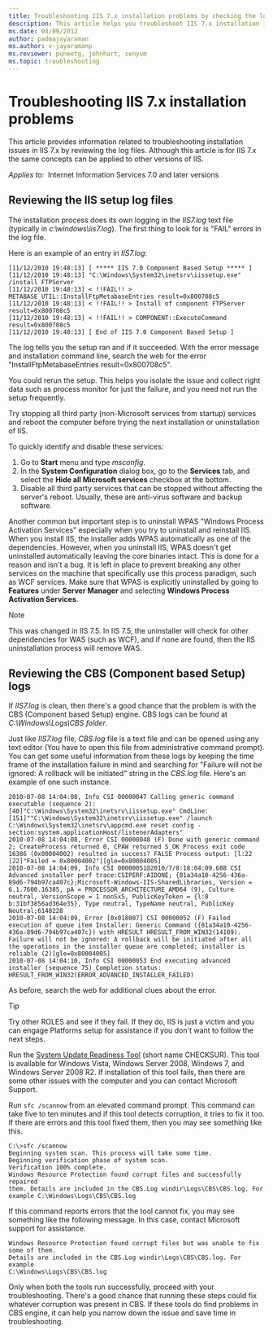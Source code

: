 ```yaml
---
title: Troubleshooting IIS 7.x installation problems by checking the log files
description: This article helps you troubleshoot IIS 7.x installation issues.
ms.date: 04/09/2012
author: padmajayaraman
ms.author: v-jayaramanp
ms.reviewer: puneetg, johnhart, senyum
ms.topic: troubleshooting
---
```


# Troubleshooting IIS 7.x installation problems

This article provides information related to troubleshooting installation issues in IIS 7.x by reviewing the log files. Although this article is for IIS 7.x the same concepts can be applied to other versions of IIS.

_Applies to:_&nbsp; Internet Information Services 7.0 and later versions

## Reviewing the IIS setup log files

The installation process does its own logging in the *IIS7.log* text file (typically in *c:\windows\iis7.log*). The first thing to look for is "FAIL" errors in the log file.

Here is an example of an entry in *IIS7.log*:

```output
[11/12/2010 19:48:13] [ ***** IIS 7.0 Component Based Setup ***** ] 
[11/12/2010 19:48:13] "C:\Windows\System32\inetsrv\iissetup.exe" /install FTPServer 
[11/12/2010 19:48:13] < !!FAIL!! > METABASE_UTIL::InstallFtpMetabaseEntries result=0x800708c5 
[11/12/2010 19:48:13] < !!FAIL!! > Install of component FTPServer result=0x800708c5 
[11/12/2010 19:48:13] < !!FAIL!! > COMPONENT::ExecuteCommand result=0x800708c5 
[11/12/2010 19:48:13] [ End of IIS 7.0 Component Based Setup ]
```

The log tells you the setup ran and if it succeeded. With the error message and installation command line, search the web for the error "InstallFtpMetabaseEntries result=0x800708c5".

You could rerun the setup. This helps you isolate the issue and collect right data such as process monitor for just the failure, and you need not run the setup frequently.

Try stopping all third party (non-Microsoft services from startup) services and reboot the computer before trying the next installation or uninstallation of IIS.

To quickly identify and disable these services:

1. Go to **Start** menu and type *msconfig*.
1. In the **System Configuration** dialog box, go to the **Services** tab, and select the **Hide all Microsoft services** checkbox at the bottom.
1. Disable all third party services that can be stopped without affecting the server's reboot. Usually, these are anti-virus software and backup software.

Another common but important step is to uninstall WPAS "Windows Process Activation Services" especially when you try to uninstall and reinstall IIS. When you install IIS, the installer adds WPAS automatically as one of the dependencies. However, when you uninstall IIS, WPAS doesn't get uninstalled automatically leaving the core binaries intact. This is done for a reason and isn't a bug. It is left in place to prevent breaking any other services on the machine that specifically use this process paradigm, such as WCF services. Make sure that WPAS is explicitly uninstalled by going to **Features** under **Server Manager** and selecting **Windows Process Activation Services**.

> [!NOTE]
> This was changed in IIS 7.5. In IIS 7.5, the uninstaller will check for other dependencies for WAS (such as WCF), and if none are found, then the IIS uninstallation process will remove WAS.

## Reviewing the CBS (Component based Setup) logs

If *IIS7.log* is clean, then there's a good chance that the problem is with the CBS (Component based Setup) engine. CBS logs can be found at *C:\Windows\Logs\CBS folder*.

Just like *IIS7.log* file, *CBS.log* file is a text file and can be opened using any text editor (You have to open this file from administrative command prompt). You can get some useful information from these logs by keeping the time frame of the installation failure in mind and searching for "Failure will not be ignored: A rollback will be initiated" string in the *CBS.log* file. Here's an example of one such instance.

```output
2010-07-08 14:04:08, Info CSI 00000047 Calling generic command executable (sequence 2): [40]"C:\Windows\System32\inetsrv\iissetup.exe" CmdLine: [151]""C:\Windows\System32\inetsrv\iissetup.exe" /launch C:\Windows\System32\inetsrv\appcmd.exe reset config -section:system.applicationHost/listenerAdapters" 
2010-07-08 14:04:08, Error CSI 00000048 (F) Done with generic command 2; CreateProcess returned 0, CPAW returned S_OK Process exit code 16386 (0x00004002) resulted in success? FALSE Process output: [l:22 [22]"Failed = 0x80004002"][gle=0x80004005] 
2010-07-08 14:04:09, Info CSI 00000051@2010/7/8:18:04:09.688 CSI Advanced installer perf trace:CSIPERF:AIDONE; {81a34a10-4256-436a-89d6-794b97ca407c};Microsoft-Windows-IIS-SharedLibraries, Version = 6.1.7600.16385, pA = PROCESSOR_ARCHITECTURE_AMD64 (9), Culture neutral, VersionScope = 1 nonSxS, PublicKeyToken = {l:8 b:31bf3856ad364e35}, Type neutral, TypeName neutral, PublicKey Neutral;6148228 
2010-07-08 14:04:09, Error [0x018007] CSI 00000052 (F) Failed execution of queue item Installer: Generic Command ({81a34a10-4256-436a-89d6-794b97ca407c}) with HRESULT HRESULT_FROM_WIN32(14109). Failure will not be ignored: A rollback will be initiated after all the operations in the installer queue are completed; installer is reliable (2)[gle=0x80004005] 
2010-07-08 14:04:10, Info CSI 00000053 End executing advanced installer (sequence 75) Completion status: HRESULT_FROM_WIN32(ERROR_ADVANCED_INSTALLER_FAILED)
```

As before, search the web for additional clues about the error.

> [!TIP]
> Try other ROLES and see if they fail. If they do, IIS is just a victim and you can engage Platforms setup for assistance if you don't want to follow the next steps.

Run the [System Update Readiness Tool](../../../../windows-server/deployment/fix-windows-update-errors.md) (short name CHECKSUR). This tool is available for Windows Vista, Windows Server 2008, Windows 7, and  Windows Server 2008 R2. If installation of this tool fails, then there are some other issues with the computer and you can contact Microsoft Support.

Run `sfc /scannow` from an elevated command prompt. This command can take five to ten minutes and if this tool detects corruption, it tries to fix it too. If there are errors and this tool fixed them, then you may see something like this.

```Console
C:\>sfc /scannow 
Beginning system scan. This process will take some time. 
Beginning verification phase of system scan. 
Verification 100% complete. 
Windows Resource Protection found corrupt files and successfully repaired 
them. Details are included in the CBS.Log windir\Logs\CBS\CBS.log. For example C:\Windows\Logs\CBS\CBS.log
```

If this command reports errors that the tool cannot fix, you may see something like the following message. In this case, contact Microsoft support for assistance.

```output
Windows Resource Protection found corrupt files but was unable to fix some of them. 
Details are included in the CBS.Log windir\Logs\CBS\CBS.log. For example 
C:\Windows\Logs\CBS\CBS.log
```

Only when both the tools run successfully, proceed with your troubleshooting. There's a good chance that running these steps could fix whatever corruption was present in CBS. If these tools do find problems in CBS engine, it can help you narrow down the issue and save time in troubleshooting.

